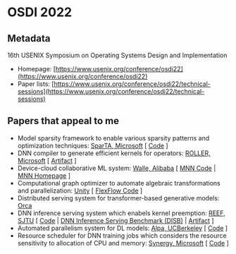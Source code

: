 # OSDI 2022

## Metadata

16th USENIX Symposium on Operating Systems Design and Implementation

* Homepage: [https://www.usenix.org/conference/osdi22](https://www.usenix.org/conference/osdi22)
* Paper lists: [https://www.usenix.org/conference/osdi22/technical-sessions](https://www.usenix.org/conference/osdi22/technical-sessions)

## Papers that appeal to me

* Model sparsity framework to enable various sparsity patterns and optimization techniques: [SparTA, Microsoft](https://www.usenix.org/conference/osdi22/presentation/zheng-ningxin) \[ [Code](https://github.com/microsoft/SparTA) ]
* DNN compiler to generate efficient kernels for operators: [ROLLER, Microsoft](https://www.usenix.org/conference/osdi22/presentation/zhu) \[ [Artifact](https://github.com/microsoft/nnfusion/tree/osdi22\_artifact/artifacts) ]
* Device-cloud collaborative ML system: [Walle, Alibaba](https://www.usenix.org/conference/osdi22/presentation/lv) \[ [MNN Code](https://github.com/alibaba/MNN) | [MNN Homepage](http://www.mnn.zone/) ]
* Computational graph optimizer to automate algebraic transformations and parallelization: [Unity](https://www.usenix.org/conference/osdi22/presentation/unger) \[ [FlexFlow Code](https://github.com/flexflow/flexflow) ]
* Distributed serving system for transformer-based generative models: [Orca](https://www.usenix.org/conference/osdi22/presentation/yu)
* DNN inference serving system which enabels kernel preemption: [REEF, SJTU](https://www.usenix.org/conference/osdi22/presentation/han) \[ [Code](https://github.com/SJTU-IPADS/reef) | [DNN Inference Serving Benchmark (DISB)](https://github.com/SJTU-IPADS/disb) | [Artifact](https://github.com/SJTU-IPADS/reef-artifacts/tree/osdi22-ae) ]
* Automated parallelism system for DL models: [Alpa, UCBerkeley](https://www.usenix.org/conference/osdi22/presentation/zheng-lianmin) \[ [Code](https://github.com/alpa-projects/alpa) ]
* Resource scheduler for DNN training jobs which considers the resource sensitivity to allocation of CPU and memory: [Synergy, Microsoft](https://www.usenix.org/conference/osdi22/presentation/mohan) \[ [Code](https://github.com/msr-fiddle/synergy) ]

